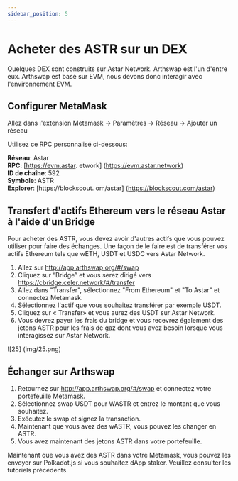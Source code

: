 ```yaml
---
sidebar_position: 5
---
```


# Acheter des ASTR sur un DEX

Quelques DEX sont construits sur Astar Network. Arthswap est l'un d'entre eux. Arthswap est basé sur EVM, nous devons donc interagir avec l'environnement EVM.

## Configurer MetaMask

Allez dans l'extension Metamask -> Paramètres -> Réseau -> Ajouter un réseau

Utilisez ce RPC personnalisé ci-dessous:

**Réseau**: Astar <br /> **RPC**: [https://evm.astar. etwork] (https://evm.astar.network) <br /> **ID de chaîne**: 592 <br /> **Symbole**: ASTR <br /> **Explorer**: [https://blockscout. om/astar] (https://blockscout.com/astar)

## Transfert d'actifs Ethereum vers le réseau Astar à l'aide d'un Bridge

Pour acheter des ASTR, vous devez avoir d'autres actifs que vous pouvez utiliser pour faire des échanges. Une façon de le faire est de transférer vos actifs Ethereum tels que wETH, USDT et USDC vers Astar Network.

1. Allez sur <http://app.arthswap.org/#/swap>
2. Cliquez sur “Bridge” et vous serez dirigé vers <https://cbridge.celer.network/#/transfer>
3. Allez dans "Transfer", sélectionnez "From Ethereum" et "To Astar" et connectez Metamask.
4. Sélectionnez l'actif que vous souhaitez transférer par exemple USDT.
5. Cliquez sur « Transfer» et vous aurez des USDT sur Astar Network.
6. Vous devrez payer les frais du bridge et vous recevrez également des jetons ASTR pour les frais de gaz dont vous avez besoin lorsque vous interagissez sur Astar Network.

![25] (img/25.png)

## Échanger sur Arthswap

1. Retournez sur <http://app.arthswap.org/#/swap> et connectez votre portefeuille Metamask.
2. Sélectionnez swap USDT pour WASTR et entrez le montant que vous souhaitez.
3. Exécutez le swap et signez la transaction.
4. Maintenant que vous avez des wASTR, vous pouvez les changer en ASTR.
5. Vous avez maintenant des jetons ASTR dans votre portefeuille.

Maintenant que vous avez des ASTR dans votre Metamask, vous pouvez les envoyer sur Polkadot.js si vous souhaitez dApp staker. Veuillez consulter les tutoriels précédents.
